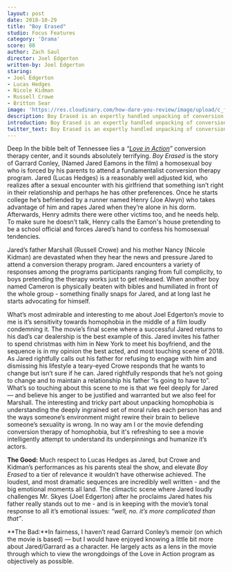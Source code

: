 ```yaml
---
layout: post
date: 2018-10-29
title: "Boy Erased"
studio: Focus Features
category: 'Drama'
score: 88
author: Zach Saul
director: Joel Edgerton
written-by: Joel Edgerton
staring:
- Joel Edgerton
- Lucas Hedges
- Nicole Kidman
- Russell Crowe
- Britton Sear
image: 'https://res.cloudinary.com/how-dare-you-review/image/upload/c_fill,h_399,w_760/v1529979103/boy-erased.jpg'
description: Boy Erased is an expertly handled unpacking of conversion therapy, homophobia, and family relationships. Crowe and Kidman both deliver stunning performances worthy of a few shiny gold figurines if you ask me.   
introduction: Boy Erased is an expertly handled unpacking of conversion therapy, homophobia, and family relationships. Crowe and Kidman both deliver stunning performances worthy of a few shiny gold figurines if you ask me. 
twitter_text: Boy Erased is an expertly handled unpacking of conversion therapy, homophobia, and family relationships. Crowe and Kidman both deliver stunning performances worthy of a few shiny gold figurines if you ask me. 
---
```




Deep In the bible belt of Tennessee lies a *“[Love in Action](https://en.wikipedia.org/wiki/Restoration_Path)”* conversion therapy center, and it sounds absolutely terrifying. *Boy Erased* is the story of Garrard Conley, (Named Jared Eamons in the film) a homosexual boy who is forced by his parents to attend a fundamentalist conversion therapy program. Jared (Lucas Hedges) is a reasonably well adjusted kid, who realizes after a sexual encounter with his girlfriend that something isn’t right in their relationship and perhaps he has other preferences. Once he starts college he’s befriended by a runner named Henry (Joe Alwyn) who takes advantage of him and rapes Jared when they’re alone in his dorm. Afterwards, Henry admits there were other victims too, and he needs help. To make sure he doesn’t talk, Henry calls the Eamon's house pretending to be a school official and forces Jared’s hand to confess his homosexual tendencies. 

Jared’s father Marshall (Russell Crowe) and his mother Nancy (Nicole Kidman) are devastated when they hear the news and pressure Jared to attend a conversion therapy program. Jared encounters a variety of responses among the programs participants ranging from full complicity, to boys pretending the therapy works just to get released. When another boy named Cameron is physically beaten with bibles and humiliated in front of the whole group - something finally snaps for Jared, and at long last he starts advocating for himself. 

What’s most admirable and interesting to me about Joel Edgerton’s movie to me is it’s sensitivity towards homophobia in the middle of a film loudly condemning it. The movie’s final scene where a successful Jared returns to his dad’s car dealership is the best example of this. Jared invites his father to spend christmas with him in New York to meet his boyfriend, and the sequence is in my opinion the best acted, and most touching scene of 2018. As Jared rightfully calls out his father for refusing to engage with him and dismissing his lifestyle a teary-eyed Crowe responds that he wants to change but isn’t sure if he can. Jared rightfully responds that he’s not going to change and to maintain a relationship his father “is going to have to”. What’s so touching about this scene to me is that we feel deeply for Jared — and believe his anger to be justified and warranted but we also feel for Marshall. The interesting and tricky part about unpacking homophobia is understanding the deeply ingrained set of moral rules each person has and the ways someone’s environment might rewire their brain to believe someone’s sexuality is wrong. In no way am I or the movie defending conversion therapy of homophobia, but it's refreshing to see a movie intelligently attempt to understand its underpinnings and humanize it’s actors.  

**The Good:** Much respect to Lucas Hedges as Jared, but Crowe and Kidman’s performances as his parents steal the show, and elevate *Boy Erased* to a tier of relevance it wouldn’t have otherwise achieved. The loudest, and most dramatic sequences are incredibly well written - and the big emotional moments all land. The climactic scene where Jared loudly challenges Mr. Skyes (Joel Edgerton) after he proclaims Jared hates his father really stands out to me - and is in keeping with the movie’s tonal response to all it’s emotional issues: *“well, no. it’s more complicated than that”*.              

**The Bad:**In fairness, I haven’t read Garrard Conley’s memoir (on which the movie is based) — but I would have enjoyed knowing a little bit more about Jared/Garrard as a character. He largely acts as a lens in the movie through which to view the wrongdoings of the Love in Action program as objectively as possible.   